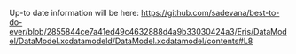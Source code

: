 Up-to date information will be here:
https://github.com/sadevana/best-to-do-ever/blob/2855844ce7a41ed49c4632888d4a9b33030424a3/Eris/DataModel/DataModel.xcdatamodeld/DataModel.xcdatamodel/contents#L8

